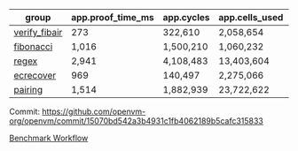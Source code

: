 | group | app.proof_time_ms | app.cycles | app.cells_used | leaf.proof_time_ms | leaf.cycles | leaf.cells_used |
| -- | -- | -- | -- | -- | -- | -- |
| [verify_fibair](https://github.com/openvm-org/openvm/blob/benchmark-results/benchmarks/verify_fibair-15070bd542a3b4931c1fb4062189b5cafc315833.md) | 273 |  322,610 |  2,058,654 |- | - | - |
| [fibonacci](https://github.com/openvm-org/openvm/blob/benchmark-results/benchmarks/fibonacci-15070bd542a3b4931c1fb4062189b5cafc315833.md) | 1,016 |  1,500,210 |  1,060,232 | 1,062 |  1,248,071 |  6,727,266 |
| [regex](https://github.com/openvm-org/openvm/blob/benchmark-results/benchmarks/regex-15070bd542a3b4931c1fb4062189b5cafc315833.md) | 2,941 |  4,108,483 |  13,403,604 | 4,116 |  3,326,714 |  29,597,698 |
| [ecrecover](https://github.com/openvm-org/openvm/blob/benchmark-results/benchmarks/ecrecover-15070bd542a3b4931c1fb4062189b5cafc315833.md) | 969 |  140,497 |  2,275,066 | 4,024 |  2,934,945 |  29,404,728 |
| [pairing](https://github.com/openvm-org/openvm/blob/benchmark-results/benchmarks/pairing-15070bd542a3b4931c1fb4062189b5cafc315833.md) | 1,514 |  1,882,939 |  23,722,622 | 1,738 |  2,010,437 |  16,451,316 |


Commit: https://github.com/openvm-org/openvm/commit/15070bd542a3b4931c1fb4062189b5cafc315833

[Benchmark Workflow](https://github.com/openvm-org/openvm/actions/runs/17308100202)
